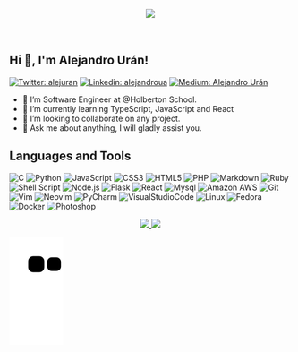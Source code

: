 <p align="center">
  <img src="https://imgur.com/4TwaChl.png" style="max-width:80%;">
</p>
<br>

## Hi 👋, I'm Alejandro Urán!  

[![Twitter: alejuran](https://img.shields.io/badge/Twitter-1DA1F2?style=for-the-badge&logo=twitter&logoColor=white)](https://twitter.com/alejuran)
[![Linkedin: alejandroua](https://img.shields.io/badge/-linkedin-blue?style=for-the-badge&logo=Linkedin&Color=black&link=https://www.linkedin.com/in/alejandroua/)](https://www.linkedin.com/in/alejandroua/)
[![Medium: Alejandro Urán](https://img.shields.io/badge/Medium-12100E?style=for-the-badge&logo=medium&Color=black)](https://medium.com/@alejandrourn)


- 🔭 I’m Software Engineer at @Holberton School. 
- 🌱 I’m currently learning TypeScript, JavaScript and React
- 👯 I’m looking to collaborate on any project.
- 💬 Ask me about anything, I will gladly assist you.

## Languages and Tools

![C](https://img.shields.io/badge/c-%2300599C.svg?style=for-the-badge&logo=c&logoColor=white)
![Python](https://img.shields.io/badge/python-3670A0?style=for-the-badge&logo=python&logoColor=ffdd54)
![JavaScript](https://img.shields.io/badge/javascript-%23323330.svg?style=for-the-badge&logo=javascript&logoColor=%23F7DF1E)
![CSS3](https://img.shields.io/badge/css3-%231572B6.svg?style=for-the-badge&logo=css3&logoColor=white)
![HTML5](https://img.shields.io/badge/html5-%23E34F26.svg?style=for-the-badge&logo=html5&logoColor=white)
![PHP](https://img.shields.io/badge/PHP-777BB4?style=for-the-badge&logo=php&logoColor=white)
![Markdown](https://img.shields.io/badge/markdown-%23000000.svg?style=for-the-badge&logo=markdown&logoColor=white)
![Ruby](https://img.shields.io/badge/ruby-%23CC342D.svg?style=for-the-badge&logo=ruby&logoColor=white)
![Shell Script](https://img.shields.io/badge/shell_script-%23121011.svg?style=for-the-badge&logo=gnu-bash&logoColor=white)
![Node.js](https://img.shields.io/badge/Node.js-43853D?style=for-the-badge&logo=node.js&logoColor=white)
![Flask](https://img.shields.io/badge/Flask-000000?style=for-the-badge&logo=flask&logoColor=white)
![React](https://img.shields.io/badge/React-20232A?style=for-the-badge&logo=react&logoColor=61DAFB)
![Mysql](https://img.shields.io/badge/MySQL-00000F?style=for-the-badge&logo=mysql&logoColor=white)
![Amazon AWS](https://img.shields.io/badge/Amazon_AWS-232F3E?style=for-the-badge&logo=amazon-aws&logoColor=white)
![Git](https://img.shields.io/badge/GIT-E44C30?style=for-the-badge&logo=git&logoColor=white)
![Vim](https://img.shields.io/badge/VIM-%2311AB00.svg?&style=for-the-badge&logo=vim&logoColor=white)
![Neovim](https://img.shields.io/badge/NeoVim-%2357A143.svg?&style=for-the-badge&logo=neovim&logoColor=white)
![PyCharm](https://img.shields.io/badge/PyCharm-000000.svg?&style=for-the-badge&logo=PyCharm&logoColor=white)
![VisualStudioCode](https://img.shields.io/badge/Visual_Studio_Code-0078D4?style=for-the-badge&logo=visual%20studio%20code&logoColor=white)
![Linux](https://img.shields.io/badge/Linux-FCC624?style=for-the-badge&logo=linux&logoColor=black)
![Fedora](https://img.shields.io/badge/Fedora-294172?style=for-the-badge&logo=fedora&logoColor=white)
![Docker](https://img.shields.io/badge/docker-%230db7ed.svg?style=for-the-badge&logo=docker&logoColor=white)
![Photoshop](https://img.shields.io/badge/-Photoshop-333333?style=for-the-badge&logo=adobe-photoshop&color=black)


<div align="center">
  <a href="https://github.com/alejuran">
  <img height="180em" src="https://github-readme-stats.vercel.app/api?username=alejuran&show_icons=true&theme=radical&include_all_commits=true&count_private=true"/>
  <img height="180em" src="https://github-readme-stats.vercel.app/api/top-langs/?username=alejuran&layout=compact&langs_count=7&theme=radical"/>


</div>

![Snake animation](https://github.com/alejuran/alejuran/blob/output/github-contribution-grid-snake.svg)
</div>

